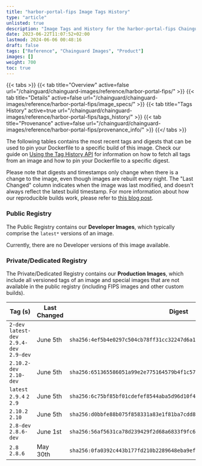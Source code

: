 ```yaml
---
title: "harbor-portal-fips Image Tags History"
type: "article"
unlisted: true
description: "Image Tags and History for the harbor-portal-fips Chainguard Image"
date: 2023-06-22T11:07:52+02:00
lastmod: 2024-06-06 00:48:16
draft: false
tags: ["Reference", "Chainguard Images", "Product"]
images: []
weight: 700
toc: true
---
```


{{< tabs >}}
{{< tab title="Overview" active=false url="/chainguard/chainguard-images/reference/harbor-portal-fips/" >}}
{{< tab title="Details" active=false url="/chainguard/chainguard-images/reference/harbor-portal-fips/image_specs/" >}}
{{< tab title="Tags History" active=true url="/chainguard/chainguard-images/reference/harbor-portal-fips/tags_history/" >}}
{{< tab title="Provenance" active=false url="/chainguard/chainguard-images/reference/harbor-portal-fips/provenance_info/" >}}
{{</ tabs >}}

The following tables contains the most recent tags and digests that can be used to pin your Dockerfile to a specific build of this image. Check our guide on [Using the Tag History API](/chainguard/chainguard-images/using-the-tag-history-api/) for information on how to fetch all tags from an image and how to pin your Dockerfile to a specific digest.

Please note that digests and timestamps only change when there is a change to the image, even though images are rebuilt every night. The "Last Changed" column indicates when the image was last modified, and doesn't always reflect the latest build timestamp. For more information about how our reproducible builds work, please refer to [this blog post](https://www.chainguard.dev/unchained/reproducing-chainguards-reproducible-image-builds).

### Public Registry
The Public Registry contains our **Developer Images**, which typically comprise the `latest*` versions of an image.

Currently, there are no Developer versions of this image available.

### Private/Dedicated Registry
The Private/Dedicated Registry contains our **Production Images**, which include all versioned tags of an image and special images that are not available in the public registry (including FIPS images and other custom builds).

| Tag (s)                                     | Last Changed | Digest                                                                    |
|---------------------------------------------|--------------|---------------------------------------------------------------------------|
|  `2-dev` `latest-dev` `2.9.4-dev` `2.9-dev` | June 5th     | `sha256:4ef5b4e0297c504cb78ff31cc32247d6a115decb3bd2f7d88c8e692685e99081` |
|  `2.10.2-dev` `2.10-dev`                    | June 5th     | `sha256:651365586051a99e2e775164579b4f1c5746ae20283f3aa22aaa5d5abfcf9edd` |
|  `latest` `2.9.4` `2` `2.9`                 | June 5th     | `sha256:6c75bf85bf01cdefef8544aba5d96d10f4e740bc5de6b437be08eb66753beb0b` |
|  `2.10.2` `2.10`                            | June 5th     | `sha256:d0bbfe88b075f858331a83e1f81ba7cdd8f55130e6d4a05e3d889faad15d4b91` |
|  `2.8-dev` `2.8.6-dev`                      | June 1st     | `sha256:56af5631ca78d239429f2d68a6833f9fc6fb691ae0dd28ca6ece4941793eea75` |
|  `2.8` `2.8.6`                              | May 30th     | `sha256:0fa0392c443b177fd210b2289648eba9efa39a27fa0e57d3fa074636818e2f62` |

